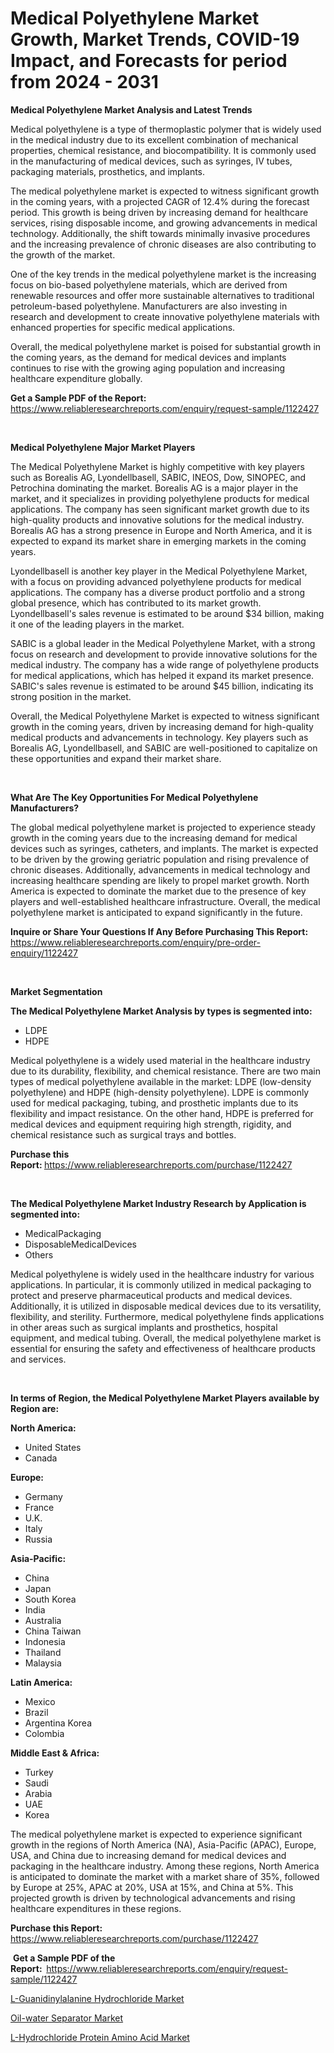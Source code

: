 <p><h1>Medical Polyethylene Market Growth, Market Trends, COVID-19 Impact, and Forecasts for period from 2024 - 2031</h1></p><p><strong>Medical Polyethylene Market Analysis and Latest Trends</strong></p>
<p><p>Medical polyethylene is a type of thermoplastic polymer that is widely used in the medical industry due to its excellent combination of mechanical properties, chemical resistance, and biocompatibility. It is commonly used in the manufacturing of medical devices, such as syringes, IV tubes, packaging materials, prosthetics, and implants.</p><p>The medical polyethylene market is expected to witness significant growth in the coming years, with a projected CAGR of 12.4% during the forecast period. This growth is being driven by increasing demand for healthcare services, rising disposable income, and growing advancements in medical technology. Additionally, the shift towards minimally invasive procedures and the increasing prevalence of chronic diseases are also contributing to the growth of the market.</p><p>One of the key trends in the medical polyethylene market is the increasing focus on bio-based polyethylene materials, which are derived from renewable resources and offer more sustainable alternatives to traditional petroleum-based polyethylene. Manufacturers are also investing in research and development to create innovative polyethylene materials with enhanced properties for specific medical applications.</p><p>Overall, the medical polyethylene market is poised for substantial growth in the coming years, as the demand for medical devices and implants continues to rise with the growing aging population and increasing healthcare expenditure globally.</p></p>
<p><strong>Get a Sample PDF of the Report:&nbsp;</strong> <a href="https://www.reliableresearchreports.com/enquiry/request-sample/1122427">https://www.reliableresearchreports.com/enquiry/request-sample/1122427</a></p>
<p>&nbsp;</p>
<p><strong>Medical Polyethylene Major Market Players</strong></p>
<p><p>The Medical Polyethylene Market is highly competitive with key players such as Borealis AG, Lyondellbasell, SABIC, INEOS, Dow, SINOPEC, and Petrochina dominating the market. Borealis AG is a major player in the market, and it specializes in providing polyethylene products for medical applications. The company has seen significant market growth due to its high-quality products and innovative solutions for the medical industry. Borealis AG has a strong presence in Europe and North America, and it is expected to expand its market share in emerging markets in the coming years.</p><p>Lyondellbasell is another key player in the Medical Polyethylene Market, with a focus on providing advanced polyethylene products for medical applications. The company has a diverse product portfolio and a strong global presence, which has contributed to its market growth. Lyondellbasell's sales revenue is estimated to be around $34 billion, making it one of the leading players in the market.</p><p>SABIC is a global leader in the Medical Polyethylene Market, with a strong focus on research and development to provide innovative solutions for the medical industry. The company has a wide range of polyethylene products for medical applications, which has helped it expand its market presence. SABIC's sales revenue is estimated to be around $45 billion, indicating its strong position in the market.</p><p>Overall, the Medical Polyethylene Market is expected to witness significant growth in the coming years, driven by increasing demand for high-quality medical products and advancements in technology. Key players such as Borealis AG, Lyondellbasell, and SABIC are well-positioned to capitalize on these opportunities and expand their market share.</p></p>
<p>&nbsp;</p>
<p><strong>What Are The Key Opportunities For Medical Polyethylene Manufacturers?</strong></p>
<p><p>The global medical polyethylene market is projected to experience steady growth in the coming years due to the increasing demand for medical devices such as syringes, catheters, and implants. The market is expected to be driven by the growing geriatric population and rising prevalence of chronic diseases. Additionally, advancements in medical technology and increasing healthcare spending are likely to propel market growth. North America is expected to dominate the market due to the presence of key players and well-established healthcare infrastructure. Overall, the medical polyethylene market is anticipated to expand significantly in the future.</p></p>
<p><strong>Inquire or Share Your Questions If Any Before Purchasing This Report:</strong> <a href="https://www.reliableresearchreports.com/enquiry/pre-order-enquiry/1122427">https://www.reliableresearchreports.com/enquiry/pre-order-enquiry/1122427</a></p>
<p>&nbsp;</p>
<p><strong>Market Segmentation</strong></p>
<p><strong>The Medical Polyethylene Market Analysis by types is segmented into:</strong></p>
<p><ul><li>LDPE</li><li>HDPE</li></ul></p>
<p><p>Medical polyethylene is a widely used material in the healthcare industry due to its durability, flexibility, and chemical resistance. There are two main types of medical polyethylene available in the market: LDPE (low-density polyethylene) and HDPE (high-density polyethylene). LDPE is commonly used for medical packaging, tubing, and prosthetic implants due to its flexibility and impact resistance. On the other hand, HDPE is preferred for medical devices and equipment requiring high strength, rigidity, and chemical resistance such as surgical trays and bottles.</p></p>
<p><strong>Purchase this Report:&nbsp;</strong><a href="https://www.reliableresearchreports.com/purchase/1122427">https://www.reliableresearchreports.com/purchase/1122427</a></p>
<p>&nbsp;</p>
<p><strong>The Medical Polyethylene Market Industry Research by Application is segmented into:</strong></p>
<p><ul><li>MedicalPackaging</li><li>DisposableMedicalDevices</li><li>Others</li></ul></p>
<p><p>Medical polyethylene is widely used in the healthcare industry for various applications. In particular, it is commonly utilized in medical packaging to protect and preserve pharmaceutical products and medical devices. Additionally, it is utilized in disposable medical devices due to its versatility, flexibility, and sterility. Furthermore, medical polyethylene finds applications in other areas such as surgical implants and prosthetics, hospital equipment, and medical tubing. Overall, the medical polyethylene market is essential for ensuring the safety and effectiveness of healthcare products and services.</p></p>
<p>&nbsp;</p>
<p><strong>In terms of Region, the Medical Polyethylene Market Players available by Region are:</strong></p>
<p>
    <p> <strong> North America: </strong>
        <ul>
            <li>United States</li>
            <li>Canada</li>
        </ul>
        </p> 
    <p> <strong> Europe: </strong>
        <ul>
            <li>Germany</li>
            <li>France</li>
            <li>U.K.</li>
            <li>Italy</li>
            <li>Russia</li>
        </ul>
        </p> 
    <p> <strong> Asia-Pacific: </strong>
        <ul>
            <li>China</li>
            <li>Japan</li>
            <li>South Korea</li>
            <li>India</li>
            <li>Australia</li>
            <li>China Taiwan</li>
            <li>Indonesia</li>
            <li>Thailand</li>
            <li>Malaysia</li>
        </ul>
        </p> 
    <p> <strong> Latin America: </strong>
        <ul>
            <li>Mexico</li>
            <li>Brazil</li>
            <li>Argentina Korea</li>
            <li>Colombia</li>
        </ul>
        </p> 
    <p> <strong> Middle East & Africa: </strong>
        <ul>
            <li>Turkey</li>
            <li>Saudi</li>
            <li>Arabia</li>
            <li>UAE</li>
            <li>Korea</li>
        </ul>
    </p>
    </p>
<p><p>The medical polyethylene market is expected to experience significant growth in the regions of North America (NA), Asia-Pacific (APAC), Europe, USA, and China due to increasing demand for medical devices and packaging in the healthcare industry. Among these regions, North America is anticipated to dominate the market with a market share of 35%, followed by Europe at 25%, APAC at 20%, USA at 15%, and China at 5%. This projected growth is driven by technological advancements and rising healthcare expenditures in these regions.</p></p>
<p><strong>Purchase this Report: </strong><a href="https://www.reliableresearchreports.com/purchase/1122427">https://www.reliableresearchreports.com/purchase/1122427</a></p>
<p>&nbsp;<strong>Get a Sample PDF of the Report:&nbsp;&nbsp;</strong><a href="https://www.reliableresearchreports.com/enquiry/request-sample/1122427">https://www.reliableresearchreports.com/enquiry/request-sample/1122427</a></p>
<p><strong></strong></p>
<p><p><a href="https://view.publitas.com/reportprime-1/l-guanidinylalanine-hydrochloride-market-size-global-industry-overview-market-segmentation-and-forecast-2023-to-2030/">L-Guanidinylalanine Hydrochloride Market</a></p><p><a href="https://view.publitas.com/reportprime-1/oil-water-separator-market-size-global-industry-overview-market-segmentation-and-forecast-2023-to-2030/">Oil-water Separator Market</a></p><p><a href="https://view.publitas.com/reportprime-1/global-l-hydrochloride-protein-amino-acid-market-by-types-applications-and-major-players-with-regional-growth-rate-analysis-and-development-situation-from-2023-to-2030/">L-Hydrochloride Protein Amino Acid Market</a></p></p>
